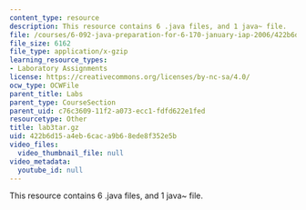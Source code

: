 ```yaml
---
content_type: resource
description: This resource contains 6 .java files, and 1 java~ file.
file: /courses/6-092-java-preparation-for-6-170-january-iap-2006/422b6d15a4eb6caca9b68ede8f352e5b_lab3tar.gz
file_size: 6162
file_type: application/x-gzip
learning_resource_types:
- Laboratory Assignments
license: https://creativecommons.org/licenses/by-nc-sa/4.0/
ocw_type: OCWFile
parent_title: Labs
parent_type: CourseSection
parent_uid: c76c3609-11f2-a073-ecc1-fdfd622e1fed
resourcetype: Other
title: lab3tar.gz
uid: 422b6d15-a4eb-6cac-a9b6-8ede8f352e5b
video_files:
  video_thumbnail_file: null
video_metadata:
  youtube_id: null
---
```

This resource contains 6 .java files, and 1 java~ file.